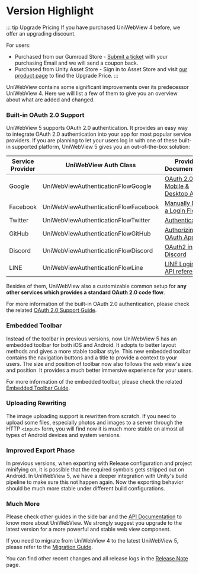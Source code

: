 # Version Highlight

::: tip Upgrade Pricing
If you have purchased UniWebView 4 before, we offer an upgrading discount.

For users:

- Purchased from our Gumroad Store - [Submit a ticket](https://onevcat.atlassian.net/servicedesk/customer/portal/2/group/2/create/10011) with your purchasing Email and we will send a coupon back.
- Purchased from Unity Asset Store - Sign in to Asset Store and visit [our product page](https://assetstore.unity.com/packages/slug/229334)
  to find the Upgrade Price.
  :::

UniWebView contains some significant improvements over its predecessor UniWebView 4. Here we will list a few of them to
give you an overview about what are added and changed.

### Built-in OAuth 2.0 Support

UniWebView 5 supports OAuth 2.0 authentication. It provides an easy way to integrate OAuth 2.0 authentication into your
app for most popular service providers. If you are planning to let your users log in with one of these built-in supported
platform, UniWebView 5 gives you an out-of-the-box solution:

| Service Provider | UniWebView Auth Class                | Provider Documentation                                                                                          |
| ---------------- | ------------------------------------ | --------------------------------------------------------------------------------------------------------------- |
| Google           | UniWebViewAuthenticationFlowGoogle   | [OAuth 2.0 for Mobile & Desktop Apps](https://developers.google.com/identity/protocols/oauth2/native-app?hl=en) |
| Facebook         | UniWebViewAuthenticationFlowFacebook | [Manually Build a Login Flow](https://developers.facebook.com/docs/facebook-login/guides/advanced/manual-flow)  |
| Twitter          | UniWebViewAuthenticationFlowTwitter  | [Authentication](https://developer.twitter.com/en/docs/authentication/oauth-2-0/authorization-code)             |
| GitHub           | UniWebViewAuthenticationFlowGitHub   | [Authorizing OAuth Apps](https://docs.github.com/en/developers/apps/building-oauth-apps/authorizing-oauth-apps) |
| Discord          | UniWebViewAuthenticationFlowDiscord  | [OAuth2 in Discord](https://discord.com/developers/docs/topics/oauth2)                                          |
| LINE             | UniWebViewAuthenticationFlowLine     | [LINE Login v2.1 API reference](https://developers.line.biz/en/reference/line-login/)                           |

Besides of them, UniWebView also a customizable common setup for **any other services which provides a standard OAuth 2.0 code flow**.

For more information of the built-in OAuth 2.0 authentication, please check the related [OAuth 2.0 Support Guide](./oauth2.md).

### Embedded Toolbar

Instead of the toolbar in previous versions, now UniWebView 5 has an embedded toolbar for both iOS and Android.
It adopts to better layout methods and gives a more stable toolbar style. This new embedded toolbar contains the
navigation buttons and a title to provide a context to your users. The size and position of toolbar now also follows the
web view's size and position. It provides a much better immersive experience for your users.

For more information of the embedded toolbar, please check the related [Embedded Toolbar Guide](./embedded-toolbar.md).

### Uploading Rewriting

The image uploading support is rewritten from scratch. If you need to upload some files, especially photos and images
to a server through the HTTP `<input>` form, you will find now it is much more stable on almost all types of Android
devices and system versions.

### Improved Export Phase

In previous versions, when exporting with Release configuration and project minifying on, it is possible that the required
symbols gets stripped out on Android. In UniWebView 5, we have a deeper integration with Unity's build pipeline to make sure
this not happen again. Now the exporting behavior should be much more stable under different build configurations.

### Much More

Please check other guides in the side bar and the [API Documentation](/latest/api/overview) to know more about UniWebView.
We strongly suggest you upgrade to the latest version for a more powerful and stable web view component.

If you need to migrate from UniWebView 4 to the latest UniWebView 5, please refer to the [Migration Guide](./migration-guide-v4-to-v5.md).

You can find other recent changes and all release logs in the [Release Note](../release-note) page.
